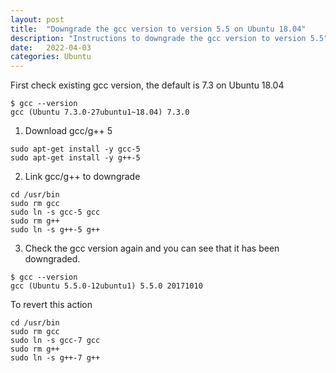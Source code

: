 ```yaml
---
layout: post
title:  "Downgrade the gcc version to version 5.5 on Ubuntu 18.04"
description: "Instructions to downgrade the gcc version to version 5.5"
date:   2022-04-03
categories: Ubuntu
---
```


First check existing gcc version, the default is 7.3 on Ubuntu 18.04
```shell
$ gcc --version
gcc (Ubuntu 7.3.0-27ubuntu1~18.04) 7.3.0
```


1. Download gcc/g++ 5
```shell
sudo apt-get install -y gcc-5
sudo apt-get install -y g++-5
```
2. Link gcc/g++ to downgrade
```shell
cd /usr/bin
sudo rm gcc
sudo ln -s gcc-5 gcc
sudo rm g++
sudo ln -s g++-5 g++
```
3. Check the gcc version again and you can see that it has been downgraded.
```shell
$ gcc --version
gcc (Ubuntu 5.5.0-12ubuntu1) 5.5.0 20171010
```


To revert this action
```shell
cd /usr/bin
sudo rm gcc
sudo ln -s gcc-7 gcc
sudo rm g++
sudo ln -s g++-7 g++
```